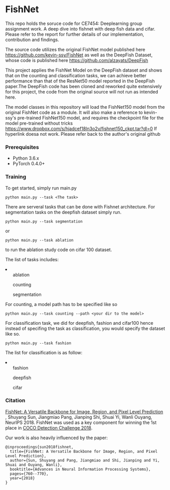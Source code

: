 # FishNet


This repo holds the soruce code for CE7454: Deeplearning group assignment work. A deep dive into fishnet with deep fish data and cifar. Please refer to the report for further details of our implementation, contribution and findings.

The source code utilizes the original FishNet model published here https://github.com/kevin-ssy/FishNet as well as the DeepFish Dataset, whose code is published here https://github.com/alzayats/DeepFish

This project applies the FishNet Model on the DeepFish dataset and shows that on the counting and classification tasks, we can achieve better performance than that of the ResNet50 model reported in the DeepFish paper.The DeepFish code has been cloned and reworked quite extensively for this project, the code from the original source will not run as intended here.

The model classes in this repository will load the FishNet150 model from the original FishNet code as a module. It will also make a reference to kevin-ssy's pre-trained FishNet150 model, and requires the checkpoint file for the model pre-trained without tricks https://www.dropbox.com/s/hjadcef18ln3o2v/fishnet150_ckpt.tar?dl=0 If hyperlink doesa not work. Please refer back to the author's original github

### Prerequisites
- Python 3.6.x
- PyTorch 0.4.0+

### Training

To get started, simply run main.py
```
python main.py --task <The task>
```
There are serveral tasks that can be done with Fishnet architecture.
For segmentation tasks on the deepfish dataset simply run.
```
python main.py --task segmentation
```
or 

```
python main.py --task ablation
```
to run the ablation study code on cifar 100 dataset.

The list of tasks includes: 
<li>
<ul >ablation</ul>
<ul>counting</ul>
<ul>segmentation</ul>
</li>

For counting, a model path has to be specified like so

```
python main.py --task counting --path <your dir to the model>
```

For classification task, we did for deepfish, fashion and cifar100
hence instead of specifing the task as classification, you would specify the dataset like so.

```
python main.py --task fashion
```

The list for classification is as follow:
<li>
<ul>fashion</ul>
<ul>deepfish</ul>
<ul>cifar</ul>
</li>

### Citation
[FishNet: A Versatile Backbone for Image, Region, and Pixel Level Prediction](http://papers.nips.cc/paper/7356-fishnet-a-versatile-backbone-for-image-region-and-pixel-level-prediction.pdf)
, Shuyang Sun, Jiangmiao Pang, Jianping Shi, Shuai Yi, Wanli Ouyang, NeurIPS 2018.
FishNet was used as a key component
 for winning the 1st place in [COCO Detection Challenge 2018](http://cocodataset.org/#detection-leaderboard).

Our work is also heavily influenced by the paper:
```
@inproceedings{sun2018fishnet,
  title={FishNet: A Versatile Backbone for Image, Region, and Pixel Level Prediction},
  author={Sun, Shuyang and Pang, Jiangmiao and Shi, Jianping and Yi, Shuai and Ouyang, Wanli},
  booktitle={Advances in Neural Information Processing Systems},
  pages={760--770},
  year={2018}
}
```
